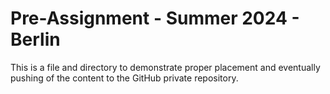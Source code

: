 # Pre-Assignment - Summer 2024 - Berlin

This is a file and directory to demonstrate proper placement and eventually pushing 
of the content to the GitHub private repository.  